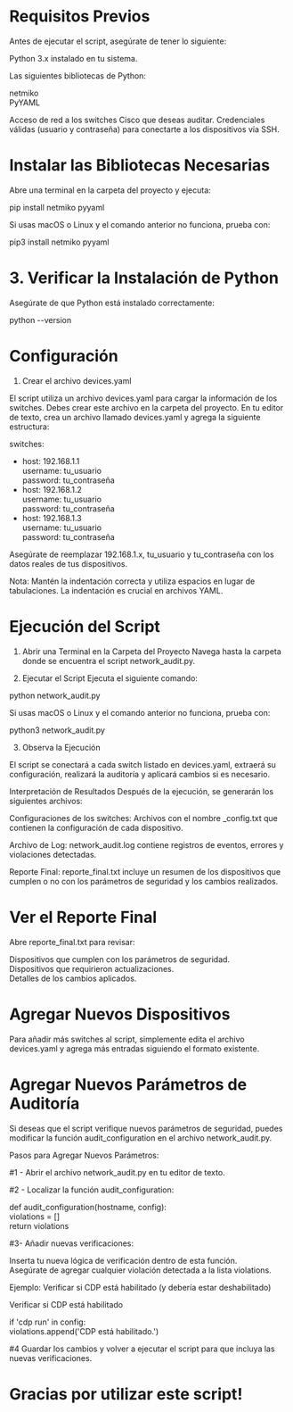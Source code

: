 # Requisitos Previos #
Antes de ejecutar el script, asegúrate de tener lo siguiente:

Python 3.x instalado en tu sistema.    

Las siguientes bibliotecas de Python:   

netmiko   
PyYAML   

Acceso de red a los switches Cisco que deseas auditar.
Credenciales válidas (usuario y contraseña) para conectarte a los dispositivos vía SSH.

# Instalar las Bibliotecas Necesarias #
Abre una terminal en la carpeta del proyecto y ejecuta:

pip install netmiko pyyaml

Si usas macOS o Linux y el comando anterior no funciona, prueba con:

pip3 install netmiko pyyaml

# 3. Verificar la Instalación de Python # 

Asegúrate de que Python está instalado correctamente:

python --version

# Configuración #

1. Crear el archivo devices.yaml
   
El script utiliza un archivo devices.yaml para cargar la información de los switches. Debes crear este archivo en la carpeta del proyecto.
En tu editor de texto, crea un archivo llamado devices.yaml y agrega la siguiente estructura:

switches:
  - host: 192.168.1.1  
    username: tu_usuario  
    password: tu_contraseña  
  - host: 192.168.1.2  
    username: tu_usuario  
    password: tu_contraseña  
  - host: 192.168.1.3  
    username: tu_usuario  
    password: tu_contraseña  

Asegúrate de reemplazar 192.168.1.x, tu_usuario y tu_contraseña con los datos reales de tus dispositivos.

Nota: Mantén la indentación correcta y utiliza espacios en lugar de tabulaciones. La indentación es crucial en archivos YAML.

# Ejecución del Script # 

1. Abrir una Terminal en la Carpeta del Proyecto
Navega hasta la carpeta donde se encuentra el script network_audit.py.

2. Ejecutar el Script
Ejecuta el siguiente comando:

  python network_audit.py

Si usas macOS o Linux y el comando anterior no funciona, prueba con:

  python3 network_audit.py

3. Observa la Ejecución

   
El script se conectará a cada switch listado en devices.yaml, extraerá su configuración, realizará la auditoría y aplicará cambios si es necesario.

Interpretación de Resultados
Después de la ejecución, se generarán los siguientes archivos:

Configuraciones de los switches: Archivos con el nombre <hostname>_config.txt que contienen la configuración de cada dispositivo.  

Archivo de Log: network_audit.log contiene registros de eventos, errores y violaciones detectadas.  

Reporte Final: reporte_final.txt incluye un resumen de los dispositivos que cumplen o no con los parámetros de seguridad y los cambios realizados.  

# Ver el Reporte Final # 

Abre reporte_final.txt para revisar:

Dispositivos que cumplen con los parámetros de seguridad.  
Dispositivos que requirieron actualizaciones.  
Detalles de los cambios aplicados.  

# Agregar Nuevos Dispositivos #

Para añadir más switches al script, simplemente edita el archivo devices.yaml y agrega más entradas siguiendo el formato existente.


# Agregar Nuevos Parámetros de Auditoría # 

Si deseas que el script verifique nuevos parámetros de seguridad, puedes modificar la función audit_configuration en el archivo network_audit.py.

Pasos para Agregar Nuevos Parámetros:

#1 - Abrir el archivo network_audit.py en tu editor de texto.

#2 - Localizar la función audit_configuration:

def audit_configuration(hostname, config):  
    violations = []    
    return violations  
    
#3- Añadir nuevas verificaciones:

Inserta tu nueva lógica de verificación dentro de esta función.  
Asegúrate de agregar cualquier violación detectada a la lista violations.

Ejemplo: Verificar si CDP está habilitado (y debería estar deshabilitado)

Verificar si CDP está habilitado   

if 'cdp run' in config:  
    violations.append('CDP está habilitado.')  
    
#4 Guardar los cambios y volver a ejecutar el script para que incluya las nuevas verificaciones.



# Gracias por utilizar este script! #

